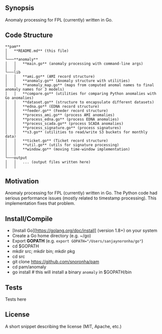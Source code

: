 ## Synopsis

Anomaly processing for FPL (currently) written in Go.

## Code Structure

```
**pam**
│   **README.md** (this file)
│
└───**anomaly**
│   │   **main.go** (anomaly processing with command-line args)
│   │
└───lib
│   │   **ami.go** (AMI record structure)
│   │   **anomaly.go** (Anomaly structure with utilities)
│   │   **anomaly_map.go** (maps from computed anomal names to final anomaly names for 3 models)
│   │   **compare.go** (utilities for comparing Python anomalies with Go anomalies)
│   │   **dataset.go** (structure to encapsulate different datasets)
│   │   **edna.go** (EDNA record structure)
│   │   **feeder.go** (Feeder record structure)
│   │   **process_ami.go** (process AMI anomalies)
│   │   **process_edna.go** (process EDNA anomalies)
│   │   **process_scada.go** (process SCADA anomalies)
│   │   **process_signature.go** (process signatures)
│   │   **s3.go** (utilities to read/write S3 buckets for monthly data)
│   │   **ticket.go** (Ticket record structure)
│   │   **util.go** (utils for signature processing)
│   │   **window.go** (moving time-window implementation)
│   │
└───output
│   │   ... (output files written here)
│   │
```

## Motivation

Anomaly processing for FPL (currently) written in Go. The Python code had serious performance issues (mostly related to timestamp processing). This implementation fixes that problem.

## Install/Compile

* [Install Go][https://golang.org/doc/install] (version 1.8+) on your system
* Create a Go home directory (e.g. ~/go)
* Export **GOPATH** (e.g. `export GOPATH="/Users/sanjaynoronha/go"`)
* cd $GOPATH
* mkdir src; mkdir bin; mkdir pkg
* cd src
* git clone https://github.com/snoronha/pam
* cd pam/anomaly
* go install # this will install a binary `anomaly` in $GOPATH/bin

## Tests

Tests here

## License

A short snippet describing the license (MIT, Apache, etc.)